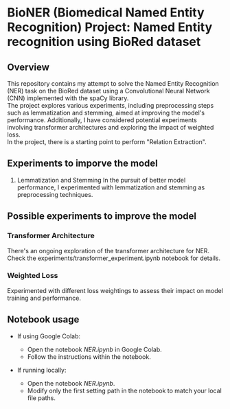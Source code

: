 # BioNER (Biomedical Named Entity Recognition) Project: Named Entity recognition using BioRed dataset
## Overview
This repository contains my attempt to solve the Named Entity Recognition (NER) task on the BioRed dataset using a Convolutional Neural Network (CNN) implemented with the spaCy library. <br>
The project explores various experiments, including preprocessing steps such as lemmatization and stemming, aimed at improving the model's performance. Additionally, I have considered potential experiments involving transformer architectures and exploring the impact of weighted loss.<br>
In the project, there is a starting point to perform "Relation Extraction".

## Experiments to imporve the model
1. Lemmatization and Stemming
In the pursuit of better model performance, I experimented with lemmatization and stemming as preprocessing techniques.

## Possible experiments to improve the model
### Transformer Architecture
There's an ongoing exploration of the transformer architecture for NER. Check the experiments/transformer_experiment.ipynb notebook for details.

### Weighted Loss
Experimented with different loss weightings to assess their impact on model training and performance.

## Notebook usage
- If using Google Colab:
  - Open the notebook <i>NER.ipynb</i> in Google Colab.
  - Follow the instructions within the notebook.

- If running locally:
  - Open the notebook <i>NER.ipynb</i>.
  - Modify only the first setting path in the notebook to match your local file paths.

